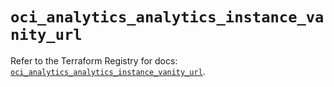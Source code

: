 # `oci_analytics_analytics_instance_vanity_url`

Refer to the Terraform Registry for docs: [`oci_analytics_analytics_instance_vanity_url`](https://registry.terraform.io/providers/oracle/oci/7.19.0/docs/resources/analytics_analytics_instance_vanity_url).
